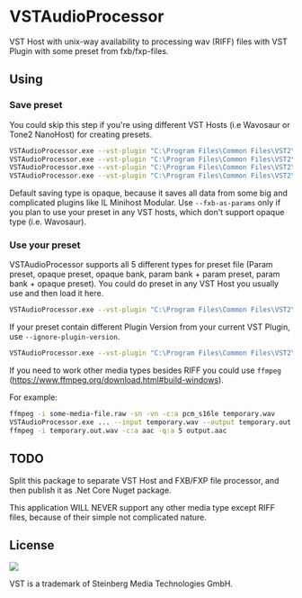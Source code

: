 # VSTAudioProcessor

VST Host with unix-way availability to processing wav (RIFF) files with VST Plugin with some preset from fxb/fxp-files.

## Using

### Save preset

You could skip this step if you're using different VST Hosts (i.e Wavosaur or Tone2 NanoHost) for creating presets.

```bash
VSTAudioProcessor.exe --vst-plugin "C:\Program Files\Common Files\VST2\Random-VST-Plugin.dll" --save-fxb --fxb "C:\temp\preset.fxb"
VSTAudioProcessor.exe --vst-plugin "C:\Program Files\Common Files\VST2\Random-VST-Plugin.dll" --save-fxb --fxb "C:\temp\preset.fxp" --fxb-format fxp
VSTAudioProcessor.exe --vst-plugin "C:\Program Files\Common Files\VST2\Random-VST-Plugin.dll" --save-fxb --fxb "C:\temp\preset.fxb" --fxb-as-params
VSTAudioProcessor.exe --vst-plugin "C:\Program Files\Common Files\VST2\Random-VST-Plugin.dll" --save-fxb --fxb "C:\temp\preset.fxp" --fxb-as-params --fxb-format fxp
```

Default saving type is opaque, because it saves all data from some big and complicated plugins like IL Minihost Modular. Use `--fxb-as-params` only if you plan to use your preset in any VST hosts, which don't support opaque type (i.e. Wavosaur).

### Use your preset

VSTAudioProcessor supports all 5 different types for preset file (Param preset, opaque preset, opaque bank, param bank + param preset, param bank + opaque preset). You could do preset in any VST Host you usually use and then load it here.

```bash
VSTAudioProcessor.exe --vst-plugin "C:\Program Files\Common Files\VST2\Random-VST-Plugin.dll" --fxb "C:\temp\preset.fxp" --input "C:\temp\input.wav" --output "C:\temp\fxb\output.wav"
```

If your preset contain different Plugin Version from your current VST Plugin, use `--ignore-plugin-version`.

```bash
VSTAudioProcessor.exe --vst-plugin "C:\Program Files\Common Files\VST2\Random-VST-Plugin.dll" --fxb "C:\temp\preset.fxp" --input "C:\temp\input.wav" --output "C:\temp\fxb\output.wav" --ignore-plugin-version
```

If you need to work other media types besides RIFF you could use `ffmpeg` (https://www.ffmpeg.org/download.html#build-windows).

For example:
```bash
ffmpeg -i some-media-file.raw -sn -vn -c:a pcm_s16le temporary.wav
VSTAudioProcessor.exe ... --input temporary.wav --output temporary.out.wav
ffmpeg -i temporary.out.wav -c:a aac -q:a 5 output.aac
```

## TODO
Split this package to separate VST Host and FXB/FXP file processor, and then publish it as .Net Core Nuget package.

This application WILL NEVER support any other media type except RIFF files, because of their simple not complicated nature.

## License

![](https://cdn.discordapp.com/attachments/568223142724763652/705420220398960650/Home_VSTLogoAlpha92x54.png)

VST is a trademark of Steinberg Media Technologies GmbH.
